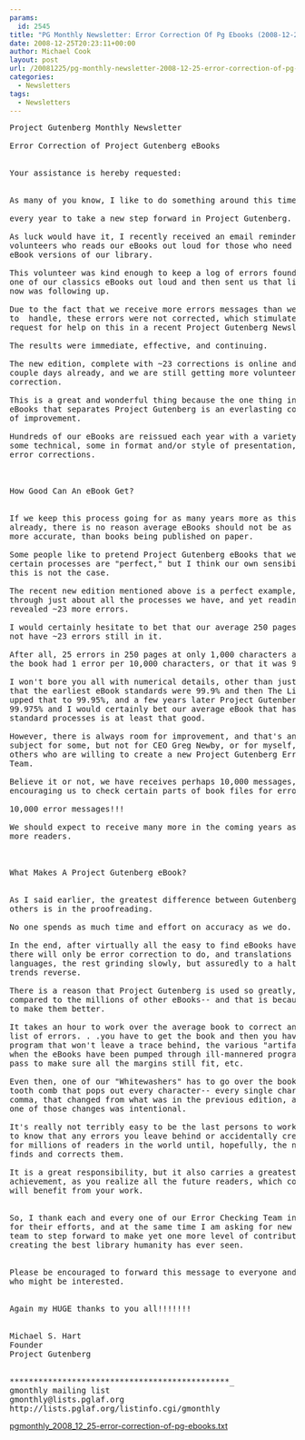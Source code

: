 ```yaml
---
params:
  id: 2545
title: "PG Monthly Newsletter: Error Correction Of Pg Ebooks (2008-12-25)"
date: 2008-12-25T20:23:11+00:00
author: Michael Cook
layout: post
url: /20081225/pg-monthly-newsletter-2008-12-25-error-correction-of-pg-ebooks/
categories:
  - Newsletters
tags:
  - Newsletters
---
```

<pre>Project Gutenberg Monthly Newsletter

Error Correction of Project Gutenberg eBooks


Your assistance is hereby requested:


As many of you know, I like to do something around this time

every year to take a new step forward in Project Gutenberg.

As luck would have it, I recently received an email reminder from one of our
volunteers who reads our eBooks out loud for those who need or want audio
eBook versions of our library.

This volunteer was kind enough to keep a log of errors found while recording
one of our classics eBooks out loud and then sent us that list of errors, and
now was following up.

Due to the fact that we receive more errors messages than we have volunteers
to  handle, these errors were not corrected, which stimulated me to write a
request for help on this in a recent Project Gutenberg Newsletter.

The results were immediate, effective, and continuing.

The new edition, complete with ~23 corrections is online and has been for a
couple days already, and we are still getting more volunteers for error
correction.

This is a great and wonderful thing because the one thing in the history of
eBooks that separates Project Gutenberg is an everlasting continuing process
of improvement.

Hundreds of our eBooks are reissued each year with a variety of improvements,
some technical, some in format and/or style of presentation, many with various
error corrections.



How Good Can An eBook Get?


If we keep this process going for as many years more as this has been going on
already, there is no reason average eBooks should not be as accurate, or even
more accurate, than books being published on paper.

Some people like to pretend Project Gutenberg eBooks that we run through
certain processes are "perfect," but I think our own sensibilities tell us
this is not the case.

The recent new edition mentioned above is a perfect example, as it had been
through just about all the processes we have, and yet reading it out loud
revealed ~23 more errors.

I would certainly hesitate to bet that our average 250 pages long book would
not have ~23 errors still in it.

After all, 25 errors in 250 pages at only 1,000 characters a page, would mean
the book had 1 error per 10,000 characters, or that it was 99.99% perfect.

I won't bore you all with numerical details, other than just a quick mention
that the earliest eBook standards were 99.9% and then The Library of Congress
upped that to 99.95%, and a few years later Project Gutenberg raised it to
99.975% and I would certainly bet our average eBook that has completed all our
standard processes is at least that good.

However, there is always room for improvement, and that's an awfully touchy
subject for some, but not for CEO Greg Newby, or for myself, or for a few
others who are willing to create a new Project Gutenberg Error Correction
Team.

Believe it or not, we have receives perhaps 10,000 messages, over 37 years,
encouraging us to check certain parts of book files for errors.

10,000 error messages!!!

We should expect to receive many more in the coming years as we will have many
more readers.



What Makes A Project Gutenberg eBook?


As I said earlier, the greatest difference between Gutenberg eBooks and all
others is in the proofreading.

No one spends as much time and effort on accuracy as we do.

In the end, after virtually all the easy to find eBooks have been created,
there will only be error correction to do, and translations into other
languages, the rest grinding slowly, but assuredly to a halt, unless copyright
trends reverse.

There is a reason that Project Gutenberg is used so greatly, particularly when
compared to the millions of other eBooks-- and that is because we work harder
to make them better.

It takes an hour to work over the average book to correct an already existing
list of errors. . .you have to get the book and then you have to open up in a
program that won't leave a trace behind, the various "artifacts" you often see
when the eBooks have been pumped through ill-mannered programs, and a final
pass to make sure all the margins still fit, etc.

Even then, one of our "Whitewashers" has to go over the book with a final fine
tooth comb that pops out every character-- every single character, even a
comma, that changed from what was in the previous edition, and make sure each
one of those changes was intentional.

It's really not terribly easy to be the last persons to work on an eBook, and
to know that any errors you leave behind or accidentally create will be there
for millions of readers in the world until, hopefully, the next error checker
finds and corrects them.

It is a great responsibility, but it also carries a greatest sense of
achievement, as you realize all the future readers, which could be billions,
will benefit from your work.


So, I thank each and every one of our Error Checking Team in great sincerity
for their efforts, and at the same time I am asking for new members for this
team to step forward to make yet one more level of contribution towards
creating the best library humanity has ever seen.


Please be encouraged to forward this message to everyone and anyone you know
who might be interested.


Again my HUGE thanks to you all!!!!!!!


Michael S. Hart
Founder
Project Gutenberg


**********************************************_
gmonthly mailing list
gmonthly@lists.pglaf.org
http://lists.pglaf.org/listinfo.cgi/gmonthly
</pre>

<a href="/nl_archives/2008/pgmonthly_2008_12_25-error-correction-of-pg-ebooks.txt" target="_blank" rel="nofollow">pgmonthly_2008_12_25-error-correction-of-pg-ebooks.txt</a>
